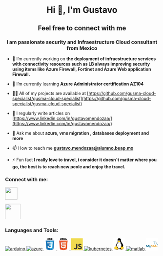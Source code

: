 <h1 align="center">Hi 👋, I'm Gustavo</h1>
<h2 align="center"> Feel free to connect with me </h2>
<h3 align="center"> I am passionate security and Infraestructure Cloud consultant from Mexico</h3>

- 🔭 I’m currently working on **the deployment of infraestructure services with connectivity resources such as LB always improving security using items like Azure Firewall, Fortinet and Azure Web application Firewall.**

- 🌱 I’m currently learning **Azure Administrator certification AZ104**

- 👨‍💻 All of my projects are available at [https://github.com/gusma-cloud-specialist/gusma-cloud-specialist](https://github.com/gusma-cloud-specialist/gusma-cloud-specialist)

- 📝 I regularly write articles on [https://www.linkedin.com/in/gustavomendozaa/](https://www.linkedin.com/in/gustavomendozaa/)

- 💬 Ask me about **azure, vms migration , databases deployment and more**

- 📫 How to reach me **gustavo.mendozaa@alumno.buap.mx**

- ⚡ Fun fact **I really love to travel, i consider it doesn´t matter where you go, the best is to reach new peole and enjoy the travel.**

<h3 align="left">Connect with me:</h3>
<p align="left">
<a href="https://linkedin.com/in/https://www.linkedin.com/in/gustavomendozaa/" target="blank"><img align="center" src="https://raw.githubusercontent.com/rahuldkjain/github-profile-readme-generator/master/src/images/icons/Social/linked-in-alt.svg" height="40" width="40" /></a>

<a href="https://join.skype.com/invite/hUHhxrwSS4ik/" target="_blank" rel="noreferrer"> <img src="https://eussamytest.blob.core.windows.net/images/SKYPE.PNG" width="50" height="50"/> </a>
  
</p>

<h3 align="left">Languages and Tools:</h3>
<p align="left"> 
<a href="https://www.arduino.cc/" target="_blank" rel="noreferrer"> <img src="https://cdn.worldvectorlogo.com/logos/arduino-1.svg" alt="arduino" width="40" height="40"/> </a>
<a href="https://azure.microsoft.com/en-in/" target="_blank" rel="noreferrer"> <img src="https://www.vectorlogo.zone/logos/microsoft_azure/microsoft_azure-icon.svg" alt="azure" width="40" height="40"/> </a> <a href="https://www.w3schools.com/css/" target="_blank" rel="noreferrer"> <img src="https://raw.githubusercontent.com/devicons/devicon/master/icons/css3/css3-original-wordmark.svg" alt="css3" width="40" height="40"/> </a> <a href="https://www.w3.org/html/" target="_blank" rel="noreferrer"> <img src="https://raw.githubusercontent.com/devicons/devicon/master/icons/html5/html5-original-wordmark.svg" alt="html5" width="40" height="40"/> </a> <a href="https://developer.mozilla.org/en-US/docs/Web/JavaScript" target="_blank" rel="noreferrer"> <img src="https://raw.githubusercontent.com/devicons/devicon/master/icons/javascript/javascript-original.svg" alt="javascript" width="40" height="40"/> </a> <a href="https://kubernetes.io" target="_blank" rel="noreferrer"> <img src="https://www.vectorlogo.zone/logos/kubernetes/kubernetes-icon.svg" alt="kubernetes" width="40" height="40"/> </a> <a href="https://www.linux.org/" target="_blank" rel="noreferrer"> <img src="https://raw.githubusercontent.com/devicons/devicon/master/icons/linux/linux-original.svg" alt="linux" width="40" height="40"/> </a> <a href="https://www.mathworks.com/" target="_blank" rel="noreferrer"> <img src="https://upload.wikimedia.org/wikipedia/commons/2/21/Matlab_Logo.png" alt="matlab" width="40" height="40"/> </a> <a href="https://www.mysql.com/" target="_blank" rel="noreferrer"> <img src="https://raw.githubusercontent.com/devicons/devicon/master/icons/mysql/mysql-original-wordmark.svg" alt="mysql" width="40" height="40"/> </a>

</p>
